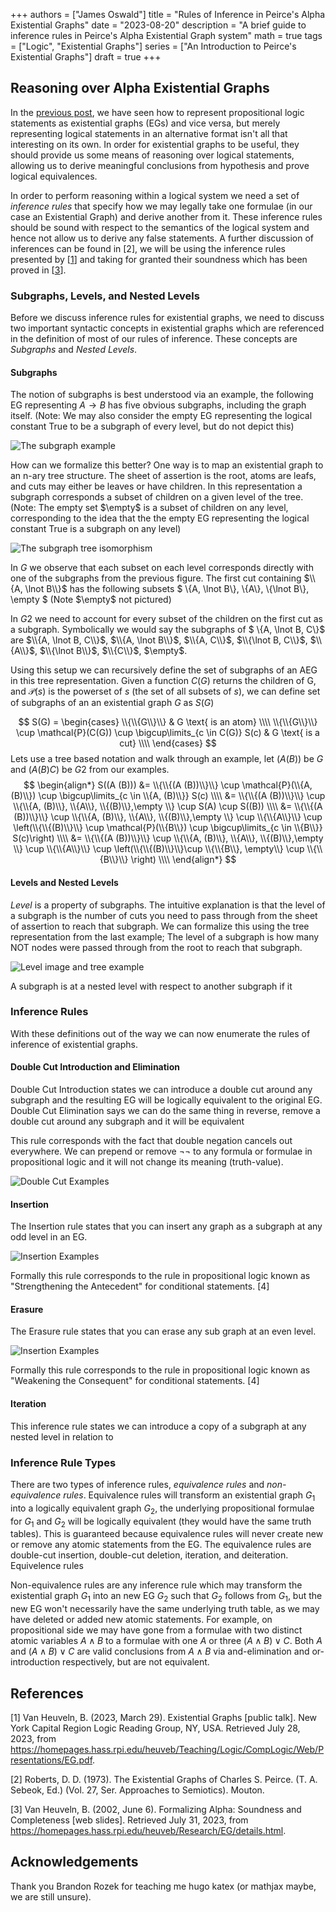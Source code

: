 +++ 
authors = ["James Oswald"]
title = "Rules of Inference in Peirce's Alpha Existential Graphs" 
date = "2023-08-20"
description = "A brief guide to inference rules in Peirce's Alpha Existential Graph system"
math = true
tags = ["Logic", "Existential Graphs"]
series = ["An Introduction to Peirce's Existential Graphs"]
draft = true
+++

## Reasoning over Alpha Existential Graphs
In the [previous post](/posts/alpha-existential-graphs/), we have seen how to represent propositional logic statements as existential graphs (EGs) and vice versa,
but merely representing logical statements in an alternative format isn't all that interesting on its own. 
In order for existential graphs to be useful, they should provide us some means of reasoning over 
logical statements, allowing us to derive meaningful conclusions from hypothesis and prove logical equivalences.

In order to perform reasoning within a logical system we need a set of *inference rules* that specify
how we may legally take one formulae (in our case an Existential Graph) and derive another from it. These inference rules should
be sound with respect to the semantics of the logical system and hence not allow us to derive any false statements.
A further discussion of inferences can be found in \[2\],
we will be using the inference rules presented by
\[[1](https://homepages.hass.rpi.edu/heuveb/Teaching/Logic/CompLogic/Web/Presentations/EG.pdf)\]
and taking for granted their soundness which has been proved in
\[[3](https://homepages.hass.rpi.edu/heuveb/Research/EG/details.html)\].

### Subgraphs, Levels, and Nested Levels 
Before we discuss inference rules for existential graphs, we need to discuss two
important syntactic concepts in existential graphs which are referenced in the definition of
most of our rules of inference. These concepts are *Subgraphs* and *Nested Levels*. 

#### Subgraphs
The notion of subgraphs is best understood via an example, the following EG representing $A \rightarrow B$ has five obvious subgraphs, including the graph itself. (Note: We may also consider the empty EG representing the logical constant True to be a subgraph of every level, but do not depict this)

![The subgraph example](/blog/AEGIntro/Subgraphs.png)

How can we formalize this better? One way is to map an existential graph to an n-ary tree structure. The sheet of assertion is the root, atoms are leafs, and cuts may either be leaves or have children. 
In this representation a subgraph corresponds a subset of children on a given level of the tree. (Note: The empty set $\empty$ is a subset of children on any level, corresponding to the idea that the the empty EG representing the logical constant True is a subgraph on any level) 

![The subgraph tree isomorphism](/blog/AEGIntro/TreeIso.png)

In $G$ we observe that each subset on each level corresponds directly with one of the subgraphs from the previous figure. The first cut containing $\\{A, \lnot B\\}$ has the following subsets $ \\{A, \lnot B\\}, \\{A\\}, \\{\lnot B\\}, \empty $
(Note $\empty$ not pictured)

In $G2$ we need to account for every subset of the children on the first cut as a subgraph. Symbolically we would say the subgraphs of $ \\{A, \lnot B, C\\}$ are $\\{A, \lnot B, C\\}$, $\\{A, \lnot B\\}$, $\\{A, C\\}$, $\\{\lnot B, C\\}$, $\\{A\\}$, $\\{\lnot B\\}$, $\\{C\\}$, $\empty$.

Using this setup we can recursively define the set of subgraphs of an AEG in this tree representation. Given a function $C(G)$ returns the children of G, and $\mathcal{P}(s)$ is the powerset of $s$ (the set of all subsets of $s$), we can define set of subgraphs of an an existential graph $G$ as $S(G)$

$$
S(G) = \begin{cases}
\\{\\{G\\}\\} & G \text{ is an atom} \\\\
\\{\\{G\\}\\} \cup \mathcal{P}(C(G)) \cup \bigcup\limits_{c \in C(G)} S(c) & G \text{ is a cut} \\\\
\end{cases}
$$
Lets use a tree based notation and walk through an example, let $(A (B))$ be $G$ and $(A (B) C)$ be $G2$ from our examples.
$$
\begin{align*}
S((A (B))) &= \\{\\{(A (B))\\}\\} \cup \mathcal{P}(\\{A, (B)\\}) \cup \bigcup\limits_{c \in \\{A, (B)\\}} S(c) \\\\
 &= \\{\\{(A (B))\\}\\} \cup \\{\\{A, (B)\\}, \\{A\\}, \\{(B)\\},\empty \\} \cup S(A) \cup S((B)) \\\\
 &= \\{\\{(A (B))\\}\\} \cup \\{\\{A, (B)\\}, \\{A\\}, \\{(B)\\},\empty \\} \cup \\{\\{A\\}\\} \cup \left(\\{\\{(B)\\}\\} \cup \mathcal{P}(\\{B\\}) \cup \bigcup\limits_{c \in \\{B\\}} S(c)\right) \\\\
 &= \\{\\{(A (B))\\}\\} \cup \\{\\{A, (B)\\}, \\{A\\}, \\{(B)\\},\empty \\} \cup \\{\\{A\\}\\} \cup \left(\\{\\{(B)\\}\\}\cup \\{\\{B\\}, \empty\\} \cup \\{\\{B\\}\\} \right) \\\\
\end{align*}
$$

#### Levels and Nested Levels
*Level* is a property of subgraphs. The intuitive explanation is that the level of a subgraph is the number of cuts
you need to pass through from the sheet of assertion to reach that subgraph.
We can formalize this using the tree representation from the last example;
The level of a subgraph is how many NOT nodes were passed through from the root to reach that subgraph.

![Level image and tree example]()

A subgraph is at a nested level with respect to another subgraph if it 

### Inference Rules 

With these definitions out of the way we can now enumerate the rules of inference of existential graphs.

#### Double Cut Introduction and Elimination 

Double Cut Introduction states we can introduce a double cut around any subgraph and the resulting EG will
be logically equivalent to the original EG. Double Cut Elimination says we can do the same thing in reverse,
remove a double cut around any subgraph and it will be equivalent 

  This rule corresponds with the fact that double negation
cancels out everywhere. We can prepend or remove $\lnot\lnot$ to any formula or formulae in propositional
logic and it will not change its meaning (truth-value).

![Double Cut Examples]()

#### Insertion

The Insertion rule states that you can insert any graph as a subgraph at any odd level in an EG.

![Insertion Examples]()

Formally this rule corresponds to the rule in propositional logic known as 
"Strengthening the Antecedent" for conditional statements. \[4\]

#### Erasure

The Erasure rule states that you can erase any sub graph at an even level.

![Insertion Examples]()

Formally this rule corresponds to the rule in propositional logic known as 
"Weakening the Consequent" for conditional statements. \[4\]

#### Iteration

This inference rule states we can introduce a copy of a subgraph at any nested level in relation to 


### Inference Rule Types
There are two types of inference rules, *equivalence rules* and *non-equivalence rules*. Equivalence rules will
transform an existential graph $G_1$ into a logically equivalent graph $G_2$, the underlying propositional formulae for $G_1$
and $G_2$ will be logically equivalent (they would have the same truth tables). This is guaranteed because equivalence 
rules will never create new or remove any atomic statements from the EG. The 
equivalence rules are double-cut insertion, double-cut deletion, iteration, and deiteration. Equivelence rules 


Non-equivalence rules are any inference rule which may transform the existential graph $G_1$ into an new EG $G_2$
such that $G_2$ follows from $G_1$, but the new EG won't necessarily have the same underlying truth table, as we 
may have deleted or added new atomic statements. For example, on propositional side we may have gone from a formulae with
two distinct atomic variables $A \land B$ to a formulae with one $A$ or three $(A \land B) \lor C$. Both 
$A$ and $(A \land B) \lor C$ are valid conclusions from $A \land B$ via and-elimination and or-introduction respectively,
but are not equivalent.

## References

\[1\] Van Heuveln, B. (2023, March 29). Existential Graphs [public talk]. New York Capital Region Logic Reading Group, NY, USA. Retrieved July 28, 2023, from  
https://homepages.hass.rpi.edu/heuveb/Teaching/Logic/CompLogic/Web/Presentations/EG.pdf. 

\[2\] Roberts, D. D. (1973). The Existential Graphs of Charles S. Peirce. (T. A. Sebeok, Ed.) (Vol. 27, Ser. Approaches to Semiotics). Mouton. 

\[3\] Van Heuveln, B. (2002, June 6). Formalizing Alpha: Soundness and Completeness [web slides]. Retrieved July 31, 2023, from  
https://homepages.hass.rpi.edu/heuveb/Research/EG/details.html.

## Acknowledgements  

Thank you Brandon Rozek for teaching me hugo katex (or mathjax maybe, we are still unsure).